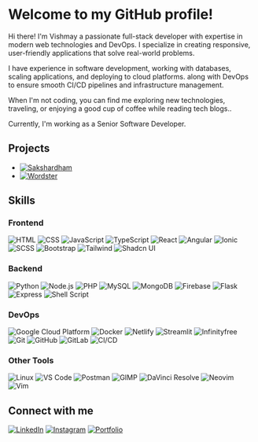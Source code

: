 # Welcome to my GitHub profile! 

Hi there! I'm Vishmay a passionate full-stack developer with expertise in modern web technologies and DevOps. I specialize in creating responsive, user-friendly applications that solve real-world problems.

I have experience in software development, working with databases, scaling applications, and deploying to cloud platforms. along with DevOps to ensure smooth CI/CD pipelines and infrastructure management.

When I'm not coding, you can find me exploring new technologies, traveling, or enjoying a good cup of coffee while reading tech blogs..

Currently, I'm working as a Senior Software Developer.

## Projects
- [![Sakshardham](https://img.shields.io/badge/-sakshardham-orange?logo=sakshardham&logoColor=white)](https://sakshardham.org/)
- [![Wordster](https://img.shields.io/badge/-wordster-yellow?logo=wordster&logoColor=white)](https://github.com/vishmaycode/wordster)

## Skills

### Frontend
![HTML](https://img.shields.io/badge/-HTML-orange?logo=html5&logoColor=white)   ![CSS](https://img.shields.io/badge/-CSS-blue?logo=css3&logoColor=white)   ![JavaScript](https://img.shields.io/badge/-JavaScript-yellow?logo=javascript&logoColor=white)   ![TypeScript](https://img.shields.io/badge/-TypeScript-blue?logo=typescript&logoColor=white)   ![React](https://img.shields.io/badge/-React-61DAFB?logo=react&logoColor=white)   ![Angular](https://img.shields.io/badge/-Angular-red?logo=angular&logoColor=white)   ![Ionic](https://img.shields.io/badge/-Ionic-3880FF?logo=ionic&logoColor=white)   ![SCSS](https://img.shields.io/badge/-SCSS-CC6699?logo=sass&logoColor=white)   ![Bootstrap](https://img.shields.io/badge/-Bootstrap-7952B3?logo=bootstrap&logoColor=white)   ![Tailwind](https://img.shields.io/badge/-Tailwind-06B6D4?logo=tailwindcss&logoColor=white)   ![Shadcn UI](https://img.shields.io/badge/-Shadcn_UI-black?logo=shadcn&logoColor=white)

### Backend
![Python](https://img.shields.io/badge/-Python-3776AB?logo=python&logoColor=white)   ![Node.js](https://img.shields.io/badge/-Node.js-339933?logo=node.js&logoColor=white)   ![PHP](https://img.shields.io/badge/-PHP-777BB4?logo=php&logoColor=white)   ![MySQL](https://img.shields.io/badge/-MySQL-4479A1?logo=mysql&logoColor=white)   ![MongoDB](https://img.shields.io/badge/-MongoDB-47A248?logo=mongodb&logoColor=white)   ![Firebase](https://img.shields.io/badge/-Firebase-FFCA28?logo=firebase&logoColor=white)   ![Flask](https://img.shields.io/badge/-Flask-000000?logo=flask&logoColor=white)   ![Express](https://img.shields.io/badge/-Express-000000?logo=express&logoColor=white)   ![Shell Script](https://img.shields.io/badge/-Shell_Script-black?logo=gnu-bash&logoColor=white)

### DevOps
![Google Cloud Platform](https://img.shields.io/badge/-Google_Cloud_Platform-4285F4?logo=googlecloud&logoColor=white)   ![Docker](https://img.shields.io/badge/-Docker-2496ED?logo=docker&logoColor=white)   ![Netlify](https://img.shields.io/badge/-Netlify-00C7B7?logo=netlify&logoColor=white)   ![Streamlit](https://img.shields.io/badge/-Streamlit-FF4B4B?logo=streamlit&logoColor=white)   ![Infinityfree](https://img.shields.io/badge/-Infinityfree-009688?logo=infinityfree&logoColor=white)   ![Git](https://img.shields.io/badge/-Git-F05032?logo=git&logoColor=white)   ![GitHub](https://img.shields.io/badge/-GitHub-181717?logo=github&logoColor=white)   ![GitLab](https://img.shields.io/badge/-GitLab-FC6D26?logo=gitlab&logoColor=white)   ![CI/CD](https://img.shields.io/badge/-CI/CD-FF7139?logo=githubactions&logoColor=white)

### Other Tools
![Linux](https://img.shields.io/badge/-Linux-FCC624?logo=linux&logoColor=white)   ![VS Code](https://img.shields.io/badge/-VS_Code-007ACC?logo=visualstudiocode&logoColor=white)   ![Postman](https://img.shields.io/badge/-Postman-FF6C37?logo=postman&logoColor=white)   ![GIMP](https://img.shields.io/badge/-GIMP-5C5543?logo=gimp&logoColor=white)   ![DaVinci Resolve](https://img.shields.io/badge/-DaVinci_Resolve-1A1A1A?logo=davinciresolve&logoColor=white)   ![Neovim](https://img.shields.io/badge/-Neovim-57A143?logo=neovim&logoColor=white)   ![Vim](https://img.shields.io/badge/-Vim-019733?logo=vim&logoColor=white)

## Connect with me
[![LinkedIn](https://img.shields.io/badge/-LinkedIn-blue?logo=linkedin&logoColor=white)](http://in.linkedin.com/in/vishmay)
[![Instagram](https://img.shields.io/badge/-Instagram-pink?logo=instagram&logoColor=red)](https://www.instagram.com/__vishmay__/)
[![Portfolio](https://img.shields.io/badge/-Portfolio-black?logo=web&logoColor=white)]([https://your-portfolio.com](https://vishmayk.netlify.app/))
